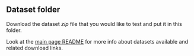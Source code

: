 ## Dataset folder

Download the dataset _zip_ file that you would like to test and put it in this folder.

Look at the [main page README](../README.md) for more info about datasets available and related download links.
